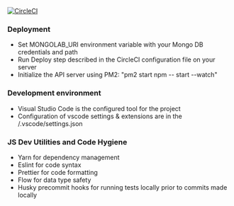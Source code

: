 [![CircleCI](https://circleci.com/gh/ayildirim/notepad.svg?style=svg)](https://circleci.com/gh/ayildirim/notepad)

### Deployment

- Set MONGOLAB_URI environment variable with your Mongo DB credentials and path
- Run Deploy step described in the CircleCI configuration file on your server
- Initialize the API server using PM2: "pm2 start npm -- start --watch"

### Development environment

- Visual Studio Code is the configured tool for the project
- Configuration of vscode settings & extensions are in the /.vscode/settings.json

### JS Dev Utilities and Code Hygiene

- Yarn for dependency management
- Eslint for code syntax
- Prettier for code formatting
- Flow for data type safety
- Husky precommit hooks for running tests locally prior to commits made locally
